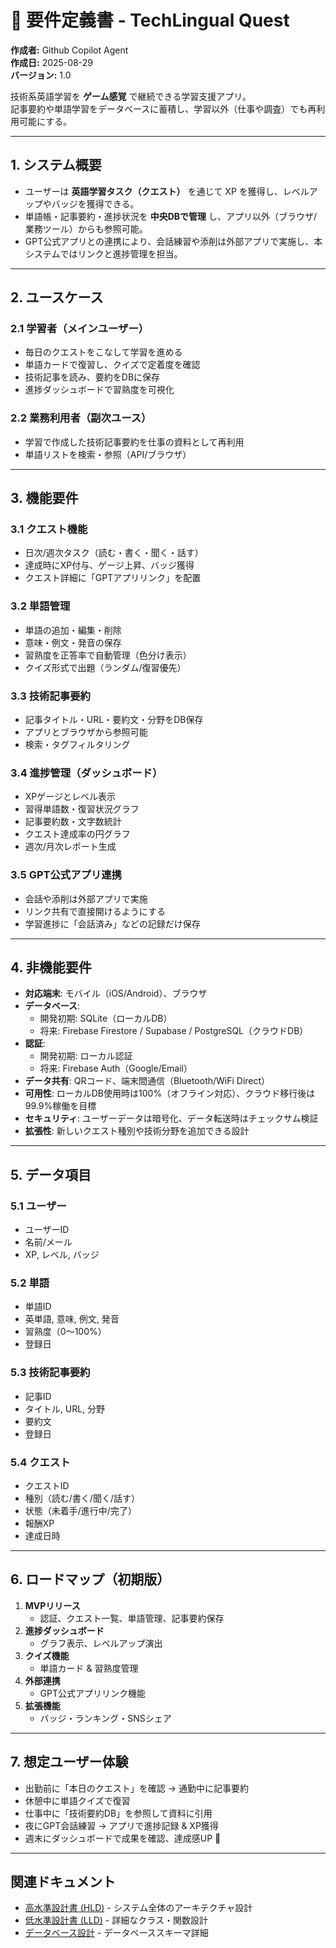 # 📘 要件定義書 - TechLingual Quest

**作成者:** Github Copilot Agent  
**作成日:** 2025-08-29  
**バージョン:** 1.0  

技術系英語学習を **ゲーム感覚** で継続できる学習支援アプリ。  
記事要約や単語学習をデータベースに蓄積し、学習以外（仕事や調査）でも再利用可能にする。

---

## 1. システム概要

- ユーザーは **英語学習タスク（クエスト）** を通じて XP を獲得し、レベルアップやバッジを獲得できる。
- 単語帳・記事要約・進捗状況を **中央DBで管理** し、アプリ以外（ブラウザ/業務ツール）からも参照可能。
- GPT公式アプリとの連携により、会話練習や添削は外部アプリで実施し、本システムではリンクと進捗管理を担当。

---

## 2. ユースケース

### 2.1 学習者（メインユーザー）
- 毎日のクエストをこなして学習を進める
- 単語カードで復習し、クイズで定着度を確認
- 技術記事を読み、要約をDBに保存
- 進捗ダッシュボードで習熟度を可視化

### 2.2 業務利用者（副次ユース）
- 学習で作成した技術記事要約を仕事の資料として再利用
- 単語リストを検索・参照（API/ブラウザ）

---

## 3. 機能要件

### 3.1 クエスト機能
- 日次/週次タスク（読む・書く・聞く・話す）
- 達成時にXP付与、ゲージ上昇、バッジ獲得
- クエスト詳細に「GPTアプリリンク」を配置

### 3.2 単語管理
- 単語の追加・編集・削除
- 意味・例文・発音の保存
- 習熟度を正答率で自動管理（色分け表示）
- クイズ形式で出題（ランダム/復習優先）

### 3.3 技術記事要約
- 記事タイトル・URL・要約文・分野をDB保存
- アプリとブラウザから参照可能
- 検索・タグフィルタリング

### 3.4 進捗管理（ダッシュボード）
- XPゲージとレベル表示
- 習得単語数・復習状況グラフ
- 記事要約数・文字数統計
- クエスト達成率の円グラフ
- 週次/月次レポート生成

### 3.5 GPT公式アプリ連携
- 会話や添削は外部アプリで実施
- リンク共有で直接開けるようにする
- 学習進捗に「会話済み」などの記録だけ保存

---

## 4. 非機能要件

- **対応端末**: モバイル（iOS/Android）、ブラウザ
- **データベース**: 
  - 開発初期: SQLite（ローカルDB）
  - 将来: Firebase Firestore / Supabase / PostgreSQL（クラウドDB）
- **認証**: 
  - 開発初期: ローカル認証
  - 将来: Firebase Auth（Google/Email）
- **データ共有**: QRコード、端末間通信（Bluetooth/WiFi Direct）
- **可用性**: ローカルDB使用時は100%（オフライン対応）、クラウド移行後は99.9%稼働を目標
- **セキュリティ**: ユーザーデータは暗号化、データ転送時はチェックサム検証
- **拡張性**: 新しいクエスト種別や技術分野を追加できる設計

---

## 5. データ項目

### 5.1 ユーザー
- ユーザーID
- 名前/メール
- XP, レベル, バッジ

### 5.2 単語
- 単語ID
- 英単語, 意味, 例文, 発音
- 習熟度（0〜100%）
- 登録日

### 5.3 技術記事要約
- 記事ID
- タイトル, URL, 分野
- 要約文
- 登録日

### 5.4 クエスト
- クエストID
- 種別（読む/書く/聞く/話す）
- 状態（未着手/進行中/完了）
- 報酬XP
- 達成日時

---

## 6. ロードマップ（初期版）

1. **MVPリリース**
   - 認証、クエスト一覧、単語管理、記事要約保存
2. **進捗ダッシュボード**
   - グラフ表示、レベルアップ演出
3. **クイズ機能**
   - 単語カード & 習熟度管理
4. **外部連携**
   - GPT公式アプリリンク機能
5. **拡張機能**
   - バッジ・ランキング・SNSシェア

---

## 7. 想定ユーザー体験

- 出勤前に「本日のクエスト」を確認 → 通勤中に記事要約  
- 休憩中に単語クイズで復習  
- 仕事中に「技術要約DB」を参照して資料に引用  
- 夜にGPT会話練習 → アプリで進捗記録 & XP獲得  
- 週末にダッシュボードで成果を確認、達成感UP 🚀  

---

## 関連ドキュメント

- [高水準設計書 (HLD)](../design/HLD.md) - システム全体のアーキテクチャ設計
- [低水準設計書 (LLD)](../design/LLD.md) - 詳細なクラス・関数設計
- [データベース設計](../optional/db_design.md) - データベーススキーマ詳細